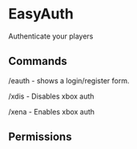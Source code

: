 # EasyAuth
Authenticate your players

## Commands

/eauth - shows a login/register form.

/xdis - Disables xbox auth

/xena - Enables xbox auth

## Permissions
